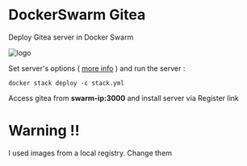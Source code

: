 # DockerSwarm Gitea

Deploy Gitea server in Docker Swarm

![logo](gitea.png)

Set server's options ( [more info](https://docs.gitea.io/en-us/install-with-docker/#environments-variables) ) and run the server :

```shell
docker stack deploy -c stack.yml
```

Access gitea from **swarm-ip:3000** and install server via Register link

# Warning !!

I used images from a local registry. Change them
